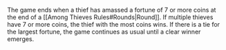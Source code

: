The game ends when a thief has amassed a fortune of 7 or more coins at the end of a [[Among Thieves Rules#Rounds|Round]]. If multiple thieves have 7 or more coins, the thief with the most coins wins. If there is a tie for the largest fortune, the game continues as usual until a clear winner emerges.